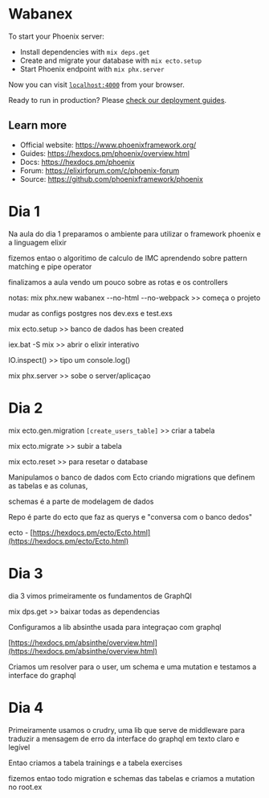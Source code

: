 # Wabanex

To start your Phoenix server:

  * Install dependencies with `mix deps.get`
  * Create and migrate your database with `mix ecto.setup`
  * Start Phoenix endpoint with `mix phx.server`

Now you can visit [`localhost:4000`](http://localhost:4000) from your browser.

Ready to run in production? Please [check our deployment guides](https://hexdocs.pm/phoenix/deployment.html).

## Learn more

  * Official website: https://www.phoenixframework.org/
  * Guides: https://hexdocs.pm/phoenix/overview.html
  * Docs: https://hexdocs.pm/phoenix
  * Forum: https://elixirforum.com/c/phoenix-forum
  * Source: https://github.com/phoenixframework/phoenix

 # Dia 1 
Na aula do dia 1 preparamos o ambiente para utilizar o framework phoenix e a linguagem elixir

fizemos entao o algoritimo de calculo de IMC aprendendo sobre pattern matching e pipe operator

finalizamos a aula vendo um pouco sobre as rotas e os controllers

notas: mix phx.new wabanex --no-html --no-webpack >> começa o projeto

mudar as configs postgres nos dev.exs e test.exs

mix ecto.setup >> banco de dados has been created

iex.bat -S mix >> abrir o elixir interativo

IO.inspect() >> tipo um console.log()

mix phx.server >> sobe o server/aplicaçao

# Dia 2 
mix ecto.gen.migration `[create_users_table]` >> criar a tabela

mix ecto.migrate >> subir a tabela

mix ecto.reset >> para resetar o database

Manipulamos o banco de dados com Ecto criando migrations que definem as tabelas e as colunas, 

schemas é a parte de modelagem de dados

Repo é parte do ecto que faz as querys e "conversa com o banco dedos"

ecto - [https://hexdocs.pm/ecto/Ecto.html](https://hexdocs.pm/ecto/Ecto.html)

# Dia 3 
dia 3 vimos primeiramente os fundamentos de GraphQl 

mix dps.get  >> baixar todas as dependencias

Configuramos a lib absinthe usada para integraçao com graphql

[https://hexdocs.pm/absinthe/overview.html](https://hexdocs.pm/absinthe/overview.html)

Criamos um resolver para o user, um schema e uma mutation e testamos a interface do graphql

# Dia 4

Primeiramente usamos o crudry, uma lib que serve de middleware para traduzir a mensagem de erro da interface do graphql em texto claro e legível

Entao criamos a tabela trainings e a tabela exercises 

fizemos entao todo migration e schemas das tabelas e criamos a mutation no root.ex